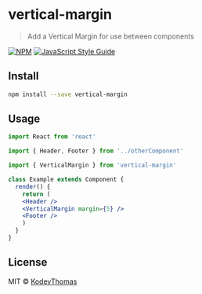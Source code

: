 # vertical-margin

> Add a Vertical Margin for use between components

[![NPM](https://img.shields.io/npm/v/vertical-margin.svg)](https://www.npmjs.com/package/vertical-margin) [![JavaScript Style Guide](https://img.shields.io/badge/code_style-standard-brightgreen.svg)](https://standardjs.com)

## Install

```bash
npm install --save vertical-margin
```

## Usage

```jsx
import React from 'react'

import { Header, Footer } from '../otherComponent'

import { VerticalMargin } from 'vertical-margin'

class Example extends Component {
  render() {
    return (
	<Header />
	<VerticalMargin margin={5} />
	<Footer />
    )
  }
}
```

## License

MIT © [KodeyThomas](https://github.com/KodeyThomas)
